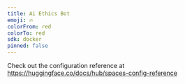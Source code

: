```yaml
---
title: Ai Ethics Bot
emoji: 🔥
colorFrom: red
colorTo: red
sdk: docker
pinned: false
---
```


Check out the configuration reference at https://huggingface.co/docs/hub/spaces-config-reference
